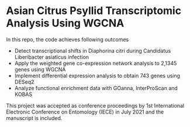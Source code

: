 # Asian Citrus Psyllid Transcriptomic Analysis Using WGCNA

In this repo, the code achieves following outcomes
* Detect transcriptional shifts in Diaphorina citri during Candidatus Liberibacter asiaticus infection
* Apply the weighted gene co-expression network analysis to 2,1345 genes using WGCNA
* Implement differential expression analysis to obtain 743 genes using DESeq2
* Analyze functional enrichment data with GOanna, InterProScan and KOBAS

This project was accepted as conference proceedings by 1st International Electronic Conference on Entomology (IECE) in July 2021 and the manuscript is included. 
